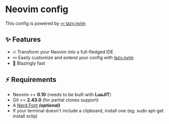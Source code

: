 # Neovim config

This config is powered by [💤 lazy.nvim](https://github.com/folke/lazy.nvim)

## ✨ Features

- 🔥 Transform your Neovim into a full-fledged IDE
- 💤 Easily customize and extend your config with [lazy.nvim](https://github.com/folke/lazy.nvim)
- 🚀 Blazingly fast

## ⚡️ Requirements

- Neovim >= **0.10** (needs to be built with **LuaJIT**)
- Git >= **2.43.0** (for partial clones support)
- A [Nerd Font](https://www.nerdfonts.com/) **_(optional)_**
- If your terminal doesn't include a clipboard, install one (eg. sudo apt-get install xclip)
